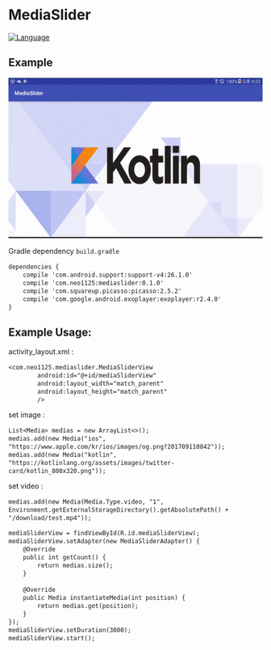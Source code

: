 # MediaSlider

[![Language](https://img.shields.io/badge/language-Java-orange.svg?style=flat)]()

## Example
![](/images/example.gif)

Gradle dependency  ```build.gradle```

```
dependencies {
    compile 'com.android.support:support-v4:26.1.0'
    compile 'com.neo1125:mediaslider:0.1.0'
    compile 'com.squareup.picasso:picasso:2.5.2'
    compile 'com.google.android.exoplayer:exoplayer:r2.4.0'
}
```

## Example Usage:

activity_layout.xml :
```
<com.neo1125.mediaslider.MediaSliderView
        android:id="@+id/mediaSliderView"
        android:layout_width="match_parent"
        android:layout_height="match_parent"
        />
```

set image :
```
List<Media> medias = new ArrayList<>();
medias.add(new Media("ios", "https://www.apple.com/kr/ios/images/og.png?201709110842"));
medias.add(new Media("kotlin", "https://kotlinlang.org/assets/images/twitter-card/kotlin_800x320.png"));

```

set video : 
```
medias.add(new Media(Media.Type.video, "1", Environment.getExternalStorageDirectory().getAbsolutePath() + "/download/test.mp4"));
```

```
mediaSliderView = findViewById(R.id.mediaSliderView);
mediaSliderView.setAdapter(new MediaSliderAdapter() {
    @Override
    public int getCount() {
        return medias.size();
    }

    @Override
    public Media instantiateMedia(int position) {
        return medias.get(position);
    }
});
mediaSliderView.setDuration(3000);
mediaSliderView.start();

```